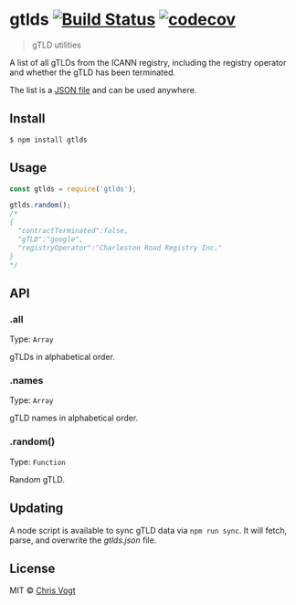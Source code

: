 # gtlds [![Build Status](https://travis-ci.org/chrisvogt/gtlds.svg?branch=master)](https://travis-ci.org/chrisvogt/gtlds) [![codecov](https://codecov.io/gh/chrisvogt/gtlds/branch/master/graph/badge.svg)](https://codecov.io/gh/chrisvogt/gtlds)

> gTLD utilities

A list of all gTLDs from the ICANN registry, including the registry operator and whether the gTLD has been terminated.

The list is a [JSON file](gtlds.json) and can be used anywhere.


## Install

```
$ npm install gtlds
```


## Usage

```js
const gtlds = require('gtlds');

gtlds.random();
/*
{
  "contractTerminated":false,
  "gTLD":"google",
  "registryOperator":"Charleston Road Registry Inc."
}
*/
```


## API

### .all

Type: `Array`

gTLDs in alphabetical order.

### .names

Type: `Array`

gTLD names in alphabetical order.

### .random()

Type: `Function`

Random gTLD.


## Updating

A node script is available to sync gTLD data via `npm run sync`. It will fetch, parse, and overwrite the _gtlds.json_ file.


## License

MIT © [Chris Vogt](https://www.chrisvogt.me)
